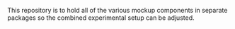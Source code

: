 This repository is to hold all of the various mockup components in separate packages so the combined experimental setup can be adjusted.